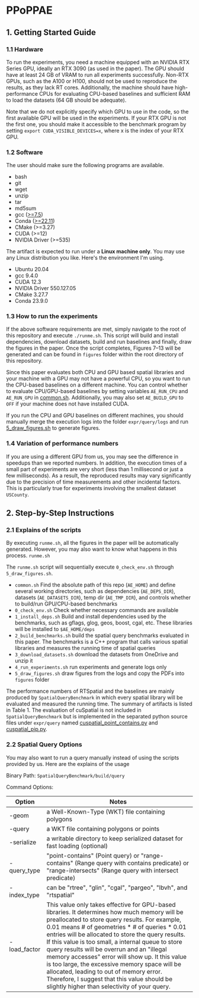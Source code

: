 # PPoPPAE

## 1. Getting Started Guide
### 1.1 Hardware
To run the experiments, you need a machine equipped with an NVIDIA RTX Series GPU, ideally an RTX 3090 (as used in the paper). 
The GPU should have at least 24 GB of VRAM to run all experiments successfully. 
Non-RTX GPUs, such as the A100 or H100, should not be used to reproduce the results, as they lack RT cores. 
Additionally, the machine should have high-performance CPUs for evaluating CPU-based baselines and sufficient RAM to load the datasets (64 GB should be adequate).

Note that we do not explicitly specify which GPU to use in the code, so the first available GPU will be used in the experiments.
If your RTX GPU is not the first one, you should make it accessible to the benchmark program by setting `export CUDA_VISIBLE_DEVICES=x`, where x is the index of your RTX GPU.

### 1.2 Software
The user should make sure the following programs are available.
- bash
- git
- wget
- unzip
- tar
- md5sum
- gcc ([>=7.5](https://docs.nvidia.com/cuda/cuda-installation-guide-linux/index.html))
- Conda ([>=22.11](https://docs.rapids.ai/install/#system-req))
- CMake (>=3.27)
- CUDA (>=12)
- NVIDIA Driver (>=535)

The artifact is expected to run under a **Linux machine only**. You may use any Linux distribution you like.
Here's the environment I'm using.
- Ubuntu 20.04
- gcc 9.4.0
- CUDA 12.3
- NVIDIA Driver 550.127.05
- CMake 3.27.7
- Conda 23.9.0

### 1.3 How to run the experiments

If the above software requirements are met, simply navigate to the root of this repository 
and execute `./runme.sh`. This script will build and install dependencies, download datasets,
build and run baselines and finally, draw the figures in the paper. Once the script completes, Figures 7–13 will be generated and
can be found in `figures` folder within the root directory of this repository.

Since this paper evaluates both CPU and GPU based spatial libraries and your machine with a GPU may not
have a powerful CPU, so you want to run the CPU-based baselines on a different machine.
You can control whether to evaluate CPU/GPU-based baselines by setting variables
`AE_RUN_CPU` and `AE_RUN_GPU` in [common.sh](common.sh). Additionally, you may also set `AE_BUILD_GPU` to `OFF`
if your machine does not have installed CUDA.

If you run the CPU and GPU baselines on different machines, you should manually merge the
execution logs into the folder `expr/query/logs` and run [5_draw_figures.sh](5_draw_figures.sh)
to generate figures.

### 1.4 Variation of performance numbers 

If you are using a different GPU from us, you may see the difference in speedups than we reported numbers. 
In addition, the execution times of a small part of experiments are very short
(less than 1 millisecond or just a few milliseconds).  As a result, the reproduced results 
may vary significantly due to the precision of time measurements
and other incidental factors. This is particularly true for experiments involving the smallest dataset `USCounty`.



## 2. Step-by-Step Instructions
### 2.1 Explains of the scripts

By executing `runme.sh`, all the figures in the paper will be automatically generated. However, you may also want to know
what happens in this process. `runme.sh` 

The `runme.sh` script will sequentially execute `0_check_env.sh` through `5_draw_figures.sh`.


- `common.sh` Find the absolute path of this repo (`AE_HOME`) and define several working directories, such as dependencies (`AE_DEPS_DIR`), datasets (`AE_DATASETS_DIR`), temp dir (`AE_TMP_DIR`), and controls whether to build/run GPU/CPU-based benchmarks
- `0_check_env.sh` Check whether necessary commands are available
- `1_install_deps.sh` Build and install dependencies used by the benchmarks, such as gflags, glog, geos, boost, cgal, etc. These libraries will be installed to `$AE_HOME/deps`
- `2_build_benchmarks.sh` build the spatial query benchmarks evaluated in this paper. The benchmarks is a C++ program that calls various spatial libraries and measures the running time of spatial queries
- `3_download_datasets.sh` download the datasets from OneDrive and unzip it
- `4_run_experiments.sh` run experiments and generate logs only
- `5_draw_figures.sh` draw figures from the logs and copy the PDFs into `figures` folder


The performance numbers of RTSpatial and the baselines are mainly produced by `SpatialQueryBenchmark` in which
every spatial library will be evaluated and measured the running time. The summary of artifacts is listed in Table 1.
The evaluation of cuSpatial is not included in `SpatialQueryBenchmark` but is implemented in the separated python source files 
under `expr/query` named [cuspatial_point_contains.py](expr/query/cuspatial_point_contains.py) and [cuspatial_pip.py](expr/query/cuspatial_pip.py). 


### 2.2 Spatial Query Options
You may also want to run a query manually instead of using the scripts provided by us. Here are the explains of the usage

Binary Path: `SpatialQueryBenchmark/build/query`

Command Options:

| Option       | Notes                                                                                                                                                                                                                                                                                                                                                                                                                                                                                                                                                                                                     |
|--------------|-----------------------------------------------------------------------------------------------------------------------------------------------------------------------------------------------------------------------------------------------------------------------------------------------------------------------------------------------------------------------------------------------------------------------------------------------------------------------------------------------------------------------------------------------------------------------------------------------------------|
| -geom        | a Well-Known-Type (WKT) file containing polygons                                                                                                                                                                                                                                                                                                                                                                                                                                                                                                                                                          |
| -query       | a WKT file containing polygons or points                                                                                                                                                                                                                                                                                                                                                                                                                                                                                                                                                                  |
| -serialize   | a writable directory to keep serialized dataset for fast loading (optional)                                                                                                                                                                                                                                                                                                                                                                                                                                                                                                                               |
| -query_type  | "point-contains" (Point query) or "range-contains" (Range query with contains predicate) or "range-intersects" (Range query with intersect predicate)                                                                                                                                                                                                                                                                                                                                                                                                                                                     |
| -index_type  | can be "rtree", "glin", "cgal", "pargeo", "lbvh", and "rtspatial"                                                                                                                                                                                                                                                                                                                                                                                                                                                                                                                                         |
| -load_factor | This value only takes effective for GPU-based libraries. It determines how much memory will be preallocated to store query results. For example, 0.01 means # of geometries * # of queries * 0.01 entries will be allocated to store the query results. If this value is too small, a internal queue to store query results will be overrun and an "illegal memory accesses" error will show up. It this value is too large, the excessive memory space will be allocated, leading to out of memory error. Therefore, I suggest that this value should be slightly higher than selectivity of your query. |